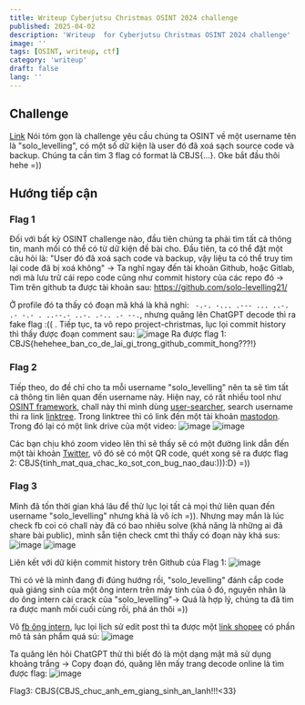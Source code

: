 ```yaml
---
title: Writeup Cyberjutsu Christmas OSINT 2024 challenge
published: 2025-04-02
description: 'Writeup  for Cyberjutsu Christmas OSINT 2024 challenge'
image: ''
tags: [OSINT, writeup, ctf]
category: 'writeup'
draft: false 
lang: ''
---
```


## Challenge
[Link](https://www.facebook.com/CyberJutsu/posts/pfbid0n8hk9AVVuP8n4P6ND5635uXt93uPbUfoyq1riwum7EHZ61Upjn9DvDPrvL5EJNaml?__cft__[0]=AZX9Cij64UsVFGcYMHHo7pQLf_OghNp98Di7cKyqbML7-DWNzp2lyX-86lloVHeFZ9jIwG4jHBKXfBQ_lTlV-jYyPZmnHqevGLzyr6Hy_3BrrRdIUqejtkPGPAV4OPJNYrkBMhmKdjuPhp45Oylv4aJNPNv9BMFWt6ewFiA_7qR8eXVmv6t089NShp-O1H5VCBI&__tn__=%2CO%2CP-R)
Nói tóm gọn là challenge yêu cầu chúng ta OSINT về một username tên là "solo_levelling", có một số dữ kiện là user đó đã xoá sạch source code và backup. Chúng ta cần tìm 3 flag có format là CBJS{...}. Oke bắt đầu thôi hehe =))

## Hướng tiếp cận

### Flag 1
Đối với bất kỳ OSINT challenge nào, đầu tiên chúng ta phải tìm tất cả thông tin, manh mối có thể có từ dữ kiện đề bài cho. Đầu tiên, ta có thể đặt một câu hỏi là: "User đó đã xoá sạch code và backup, vậy liệu ta có thể truy tìm lại code đã bị xoá không" -> Ta nghĩ ngay đến tài khoản Github, hoặc Gitlab, nơi mà lưu trữ cái repo code cũng như commit history của các repo đó -> Tìm trên github ta được tài khoản sau: https://github.com/solo-levelling21/

Ở profile đó ta thấy có đoạn mã khá là khả nghi: `
-.-. -... .--- ... ..-. .- -.- . ..--.- ..-. .-.. .- --.`, nhưng quăng lên ChatGPT decode thì ra fake flag :(( . Tiếp tục, ta vô repo project-christmas, lục lọi commit history thì thấy được đoạn comment sau:
![image](https://hackmd.io/_uploads/rJwM8bFSke.png)
Ra được flag 1: CBJS{hehehee_ban_co_de_lai_gi_trong_github_commit_hong???!}

### Flag 2
Tiếp theo, do đề chỉ cho ta mỗi username "solo_levelling" nên ta sẽ tìm tất cả thông tin liên quan đến username này. Hiện nay, có rất nhiều tool như [OSINT framework](https://osintframework.com/), chall này thì mình dùng [user-searcher](https://www.user-searcher.com/), search username thì ra link [linktree](https://linktr.ee/solo_levelling). Trong linktree thì có link đến một tài khoản [mastodon](https://mastodon.social/@solo_levelling). Trong đó lại có một link drive của một video:
![image](https://hackmd.io/_uploads/HJ6Zu-Frkx.png)
![image](https://hackmd.io/_uploads/r108_btrJg.png)

Các bạn chịu khó zoom video lên thì sẽ thấy sẽ có một đường link dẫn đến một tài khoản [Twitter](https://x.com/hackerbinhthanh), vô đó sẽ có một QR code, quét xong sẽ ra được flag 2: CBJS{tinh_mat_qua_chac_ko_sot_con_bug_nao_dau:))):D} =))

### Flag 3
Mình đã tốn thời gian khá lâu để thử lục lọi tất cả mọi thứ liên quan đến username "solo_levelling" nhưng khá là vô ích =)). Nhưng may mắn là lúc check fb coi có chall này đã có bao nhiêu solve (khả năng là những ai đã share bài public), mình sẵn tiện check cmt thì thấy có đoạn này khá sus:
![image](https://hackmd.io/_uploads/SyfQo-FB1e.png)
![image](https://hackmd.io/_uploads/rJVEiWYr1l.png)


Liên kết với dữ kiện commit history trên Github của Flag 1: 
![image](https://hackmd.io/_uploads/r1d_oWtBkg.png)

Thì có vẻ là mình đang đi đúng hướng rồi, "solo_levelling" đánh cắp code quà giáng sinh của một ông intern trên máy tính của ô đó, nguyên nhân là do ông intern cài crack của "solo_levelling"-> Quá là hợp lý, chúng ta đã tìm ra được manh mối cuối cùng rồi, phá án thôi =))

Vô [fb ông intern](https://www.facebook.com/profile.php?id=100088375063671&comment_id=Y29tbWVudDoxMjcwNDQ2NTA0MDQ4NTE3XzI5ODUwMTA4MDQ5OTU1MzE%3D), lục lọi lịch sử edit post thì ta được một [link shopee](https://shopee.vn/product/339905651/24238438584/) có phần mô tả sản phẩm quá sú:
![image](https://hackmd.io/_uploads/SksNTWKrJl.png)

Ta quăng lên hỏi ChatGPT thử thì biết đó là một dạng mật mã sử dụng khoảng trắng -> Copy đoạn đó, quăng lên mấy trang decode online là tìm được flag:
![image](https://hackmd.io/_uploads/rkFRp-Frkx.png)

Flag3: CBJS{CBJS_chuc_anh_em_giang_sinh_an_lanh!!!<33}